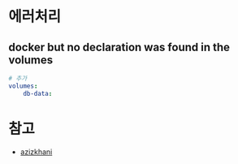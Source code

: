 # 에러처리
## docker but no declaration was found in the volumes
```yml
# 추가
volumes:
    db-data:
```

# 참고
- [azizkhani](https://azizkhani.github.io/2017-08-24-docker-but-no-declaration-was-found-in-the-volumes/)